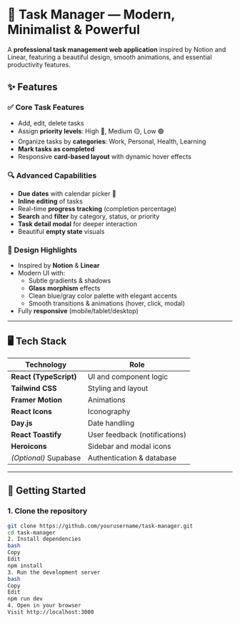 # 🌟 Task Manager — Modern, Minimalist & Powerful

A **professional task management web application** inspired by Notion and Linear, featuring a beautiful design, smooth animations, and essential productivity features.

## ✨ Features

### ✅ Core Task Features
- Add, edit, delete tasks
- Assign **priority levels**: High 🔴, Medium 🟡, Low 🟢
- Organize tasks by **categories**: Work, Personal, Health, Learning
- **Mark tasks as completed**
- Responsive **card-based layout** with dynamic hover effects

### 🔍 Advanced Capabilities
- **Due dates** with calendar picker 📅
- **Inline editing** of tasks
- Real-time **progress tracking** (completion percentage)
- **Search** and **filter** by category, status, or priority
- **Task detail modal** for deeper interaction
- Beautiful **empty state** visuals

### 🎨 Design Highlights
- Inspired by **Notion** & **Linear**
- Modern UI with:
  - Subtle gradients & shadows
  - **Glass morphism** effects
  - Clean blue/gray color palette with elegant accents
  - Smooth transitions & animations (hover, click, modal)
- Fully **responsive** (mobile/tablet/desktop)

---

## 🖥️ Tech Stack

| Technology | Role |
|------------|------|
| **React (TypeScript)** | UI and component logic |
| **Tailwind CSS** | Styling and layout |
| **Framer Motion** | Animations |
| **React Icons** | Iconography |
| **Day.js** | Date handling |
| **React Toastify** | User feedback (notifications) |
| **Heroicons** | Sidebar and modal icons |
| *(Optional)* Supabase | Authentication & database |

---

## 🚀 Getting Started

### 1. Clone the repository
```bash
git clone https://github.com/yourusername/task-manager.git
cd task-manager
2. Install dependencies
bash
Copy
Edit
npm install
3. Run the development server
bash
Copy
Edit
npm run dev
4. Open in your browser
Visit http://localhost:3000
